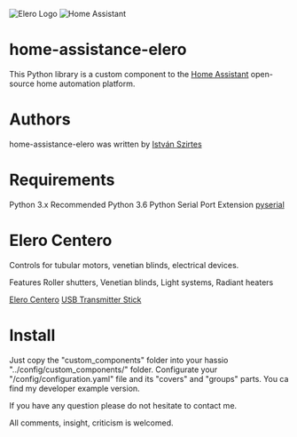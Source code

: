 ![Elero Logo](https://media.glassdoor.com/sqll/1113977/elero-squarelogo-1450275790841.png)
![Home Assistant](https://www.home-assistant.io/)

# home-assistance-elero
This Python library is a custom component to the [Home Assistant](https://www.home-assistant.io/) open-source home automation platform.

# Authors
home-assistance-elero was written by [István Szirtes](https://github.com/W00D00/home-assistance-elero)

# Requirements
Python 3.x
Recommended Python 3.6
Python Serial Port Extension [pyserial](https://pypi.org/project/pyserial/)

# Elero Centero
Controls for tubular motors, venetian blinds, electrical devices.

Features
Roller shutters, Venetian blinds, Light systems, Radiant heaters

[Elero Centero](https://www.elero.com/en/products/control-systems/centero/)
[USB Transmitter Stick](https://www.markisen-kauf.de/images/product_images/popup_images/6780.jpg)

# Install
Just copy the "custom_components" folder into your hassio "../config/custom_components/" folder.
Configurate your "/config/configuration.yaml" file and its "covers" and "groups" parts.
You ca find my developer example version.

If you have any question please do not hesitate to contact me.

All comments, insight, criticism is welcomed.

